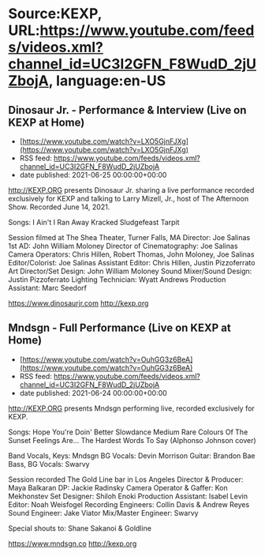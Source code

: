 # Source:KEXP, URL:https://www.youtube.com/feeds/videos.xml?channel_id=UC3I2GFN_F8WudD_2jUZbojA, language:en-US

## Dinosaur Jr. -  Performance & Interview (Live on KEXP at Home)
 - [https://www.youtube.com/watch?v=LXO5GjnFJXg](https://www.youtube.com/watch?v=LXO5GjnFJXg)
 - RSS feed: https://www.youtube.com/feeds/videos.xml?channel_id=UC3I2GFN_F8WudD_2jUZbojA
 - date published: 2021-06-25 00:00:00+00:00

http://KEXP.ORG presents Dinosaur Jr. sharing a live performance recorded exclusively for KEXP and talking to Larry Mizell, Jr., host of The Afternoon Show. Recorded June 14, 2021.

Songs:
I Ain't
I Ran Away
Kracked
Sludgefeast
Tarpit

Session filmed at The Shea Theater, Turner Falls, MA
Director: Joe Salinas
1st AD: John William Moloney
Director of Cinematography: Joe Salinas
Camera Operators: Chris Hillen, Robert Thomas, John Moloney, Joe Salinas  
Editor/Colorist: Joe Salinas 
Assistant Editor: Chris Hillen, Justin Pizzoferrato 
Art Director/Set Design: John William Moloney
Sound Mixer/Sound Design: Justin Pizzoferrato 
Lighting Technician: Wyatt Andrews 
Production Assistant: Marc Seedorf 

https://www.dinosaurjr.com
http://kexp.org

## Mndsgn - Full Performance (Live on KEXP at Home)
 - [https://www.youtube.com/watch?v=OuhGG3z6BeA](https://www.youtube.com/watch?v=OuhGG3z6BeA)
 - RSS feed: https://www.youtube.com/feeds/videos.xml?channel_id=UC3I2GFN_F8WudD_2jUZbojA
 - date published: 2021-06-24 00:00:00+00:00

http://KEXP.ORG presents Mndsgn performing live, recorded exclusively for KEXP.

Songs:
Hope You're Doin' Better
Slowdance 
Medium Rare 
Colours Of The Sunset 
Feelings Are... The Hardest Words To Say (Alphonso Johnson cover)

Band
Vocals, Keys: Mndsgn
BG Vocals: Devin Morrison 
Guitar: Brandon Bae 
Bass, BG Vocals: Swarvy 

Session recorded The Gold Line bar in Los Angeles
Director & Producer: Maya Balkaran 
DP: Jackie Radinsky 
Camera Operator & Gaffer: Kon Mekhonstev 
Set Designer: Shiloh Enoki 
Production Assistant: Isabel Levin 
Editor: Noah Weisfogel 
Recording Engineers: Collin Davis & Andrew Reyes 
Sound Engineer: Jake Viator 
Mix/Master Engineer: Swarvy 

Special shouts to: Shane Sakanoi & Goldline

https://www.mndsgn.co
http://kexp.org


